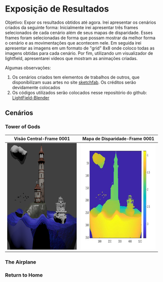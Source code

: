 # Exposição de Resultados

Objetivo: Expor os resultados obtidos até agora. Irei apresentar os cenários criados da seguinte forma: Inicialmente irei apresentar três frames selecionados de cada cenário além de seus mapas de disparidade. Esses frames foram selecionadas de forma que possam mostrar da melhor forma o cenário e as movimentações que acontecem nele. Em seguida irei apresentar as imagens em um formato de "grid" 8x8 onde coloco todas as imagens obtidas para cada cenário. Por fim, utilizando um visualizador de lightfield, apresentarei vídeos que mostram as animações criadas.

Algumas observações:
1. Os cenários criados tem elementos de trabalhos de outros, que disponibilizam suas artes no site [sketchfab](https://sketchfab.com/feed). Os créditos serão devidamente colocados
2. Os códigos utilizados serão colocados nesse repositório do github: [LightField-Blender](https://github.com/harllon/LightField-Blender)

## Cenários

### Tower of Gods
                   


Visão Central-Frame 0001 | Mapa de Disparidade-Frame 0001
------------ | -------------
<img src="https://raw.githubusercontent.com/harllon/LightField-Blender/master/images/Tower%20of%20Gods/disparity_colour/central_view_0001.png" height="352" width="430">|<img src="https://raw.githubusercontent.com/harllon/LightField-Blender/master/images/Tower%20of%20Gods/disparity_colour/disp_0001.jpg" height="352" width="430">|










### The Airplane









### Return to Home
